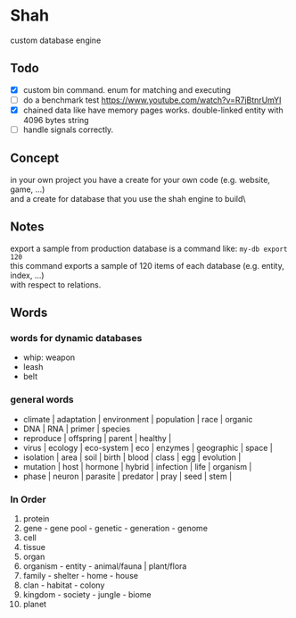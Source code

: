 # Shah

custom database engine

## Todo

- [x] custom bin command. enum for matching and executing
- [ ] do a benchmark test https://www.youtube.com/watch?v=R7jBtnrUmYI
- [x] chained data like have memory pages works. double-linked entity with 4096 bytes string
- [ ] handle signals correctly.

## Concept

in your own project you have a create for your own code (e.g. website, game, ...)\
and a create for database that you use the shah engine to build\

## Notes

export a sample from production database is a command like: `my-db export 120`\
this command exports a sample of 120 items of each database (e.g. entity, index, ...)\
with respect to relations.

## Words

### words for dynamic databases

- whip: weapon
- leash
- belt

### general words

- climate | adaptation | environment | population | race | organic
- DNA | RNA | primer | species
- reproduce | offspring | parent | healthy |
- virus | ecology | eco-system | eco | enzymes | geographic | space |
- isolation | area | soil | birth | blood | class | egg | evolution |
- mutation | host | hormone | hybrid | infection | life | organism |
- phase | neuron | parasite | predator | pray | seed | stem |

### In Order

1. protein
1. gene - gene pool - genetic - generation - genome
1. cell
1. tissue
1. organ
1. organism - entity - animal/fauna | plant/flora
1. family - shelter - home - house
1. clan - habitat - colony
1. kingdom - society - jungle - biome
1. planet
